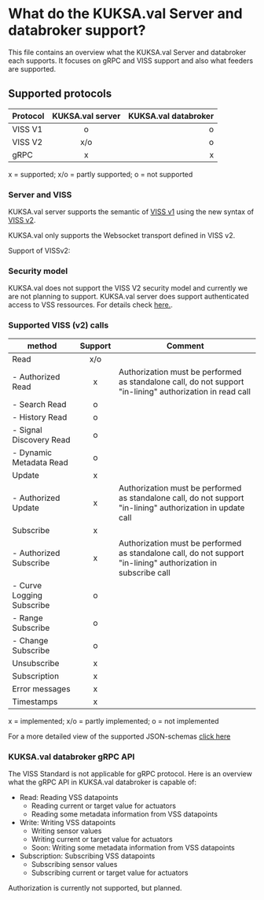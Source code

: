 # What do the KUKSA.val Server and databroker support?
This file contains an overview what the KUKSA.val Server and databroker each supports. It focuses on gRPC and VISS support and also what feeders are supported.

## Supported protocols


| Protocol   |      KUKSA.val server      |  KUKSA.val databroker   |
|------------|:-----------------:|----------:|
| VISS V1    |      o           |     o     |
| VISS V2    |     x/o          |     o     |
| gRPC       |      x           |     x     |

x = supported; x/o = partly supported; o = not supported


### Server and VISS 

KUKSA.val server supports the semantic of [VISS v1](https://www.w3.org/TR/vehicle-information-service/) using the new syntax of [VISS v2](https://www.w3.org/TR/viss2-core/).

KUKSA.val only supports the Websocket transport defined in VISS v2.

Support of VISSv2:

### Security model
KUKSA.val does not support the VISS V2 security model and currently we are not planning to support. KUKSA.val server does support authenticated access to VSS ressources. For details check [here.](../KUKSA.val_server/jwt.md).

### Supported VISS (v2) calls

| method                        |   Support                     | Comment                                                                                                           |
|-------------------------------|:-----------------------------:|-------------------------------------------------------------------------------------------------------------------|
| Read                          |            x/o                ||
|   - Authorized Read           |             x                 | Authorization must be performed as standalone call, do not support "in-lining" authorization in read call         |
|   - Search Read               |             o                 ||
|   - History Read              |             o                 ||
|   - Signal Discovery Read     |             o                 ||
|   - Dynamic Metadata Read     |             o                 ||
| Update                        |             x                 ||
|   - Authorized Update         |             x                 | Authorization must be performed as standalone call, do not support "in-lining" authorization in update call       |
| Subscribe                     |             x                 ||
|   - Authorized Subscribe      |             x                 | Authorization must be performed as standalone call, do not support "in-lining" authorization in subscribe call    |
|   - Curve Logging Subscribe   |             o                 ||
|   - Range Subscribe           |             o                 ||
|   - Change Subscribe          |             o                 ||
| Unsubscribe                   |             x                 ||
| Subscription                  |             x                 ||
| Error messages                |             x                 ||
| Timestamps                    |             x                 ||

x = implemented; x/o = partly implemented; o = not implemented

For a more detailed view of the supported JSON-schemas [click here](https://github.com/eclipse/kuksa.val/blob/master/kuksa-val-server/include/VSSRequestJsonSchema.hpp)


### KUKSA.val databroker gRPC API
The VISS Standard is not applicable for gRPC protocol. Here is an overview what the gRPC API in KUKSA.val databroker is capable of:

  * Read: Reading VSS datapoints 
    * Reading current or target value for actuators
    * Reading some metadata information from VSS datapoints
  * Write: Writing VSS datapoints
    * Writing sensor values
    * Writing current or target value for actuators
    * Soon: Writing some metadata information from VSS datapoints
  * Subscription: Subscribing VSS datapoints
    * Subscribing sensor values
    * Subscribing current or target value for actuators

Authorization is currently not supported, but planned.

